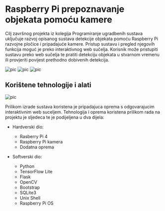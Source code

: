 # Raspberry Pi prepoznavanje objekata pomoću kamere

Cilj završnog projekta iz kolegija Programiranje ugradbenih sustava uključuje razvoj opisanog sustava detekcije objekata pomoću Raspberry Pi razvojne pločice i pripadajuće kamere. Pristup sustavu i pregled njegovih funkcija moguć je preko interaktivnog web sučelja. Korisnik može pristupiti sustavu preko web sučelja te pratiti detekciju objekata u stvarnom vremenu ili provjeriti povijest prethodno dobivenih detekcija.


![pic](https://i.postimg.cc/wMFjzW1X/361081553-7040259486004540-8415589241710469645-n.png)
![pic](https://i.postimg.cc/hGqWCLjc/361150919-1264475324178555-7904041595299353596-n.png)
![pic](https://i.postimg.cc/28hfn9k2/358783038-1046020956572762-1906289841692374021-n.jpg)


## Korištene tehnologije i alati 

![pic](https://i.postimg.cc/W1Txg2f1/358783038-1046020956572762-1906289841692374021-n.jpg)

Prilikom izrade sustava koristena je pripadajuca oprema s odgovarajucim interaktivnim
web suceljem. Tehnologija i oprema koristena prilikom rada na projektu je sljedeca te je
podijeljena u dva dijela:

+ Hardverski dio:
    + Rasberry Pi 4
    + Raspberry Pi kamera
    + Dodatna oprema

+ Softverski dio:
    +  Python 
    +  TensorFlow Lite
    +  Flask
    +  OpenCV
    +  Bootstrap
    +  SQLite3 
    +  Unix Shell
    +  Raspberry Pi OS
